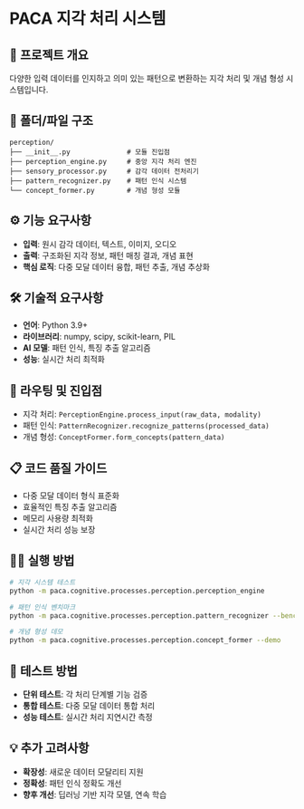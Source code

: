 # PACA 지각 처리 시스템

## 🎯 프로젝트 개요
다양한 입력 데이터를 인지하고 의미 있는 패턴으로 변환하는 지각 처리 및 개념 형성 시스템입니다.

## 📁 폴더/파일 구조
```
perception/
├── __init__.py              # 모듈 진입점
├── perception_engine.py     # 중앙 지각 처리 엔진
├── sensory_processor.py     # 감각 데이터 전처리기
├── pattern_recognizer.py    # 패턴 인식 시스템
└── concept_former.py        # 개념 형성 모듈
```

## ⚙️ 기능 요구사항
- **입력**: 원시 감각 데이터, 텍스트, 이미지, 오디오
- **출력**: 구조화된 지각 정보, 패턴 매칭 결과, 개념 표현
- **핵심 로직**: 다중 모달 데이터 융합, 패턴 추출, 개념 추상화

## 🛠️ 기술적 요구사항
- **언어**: Python 3.9+
- **라이브러리**: numpy, scipy, scikit-learn, PIL
- **AI 모델**: 패턴 인식, 특징 추출 알고리즘
- **성능**: 실시간 처리 최적화

## 🚀 라우팅 및 진입점
- 지각 처리: `PerceptionEngine.process_input(raw_data, modality)`
- 패턴 인식: `PatternRecognizer.recognize_patterns(processed_data)`
- 개념 형성: `ConceptFormer.form_concepts(pattern_data)`

## 📋 코드 품질 가이드
- 다중 모달 데이터 형식 표준화
- 효율적인 특징 추출 알고리즘
- 메모리 사용량 최적화
- 실시간 처리 성능 보장

## 🏃‍♂️ 실행 방법
```bash
# 지각 시스템 테스트
python -m paca.cognitive.processes.perception.perception_engine

# 패턴 인식 벤치마크
python -m paca.cognitive.processes.perception.pattern_recognizer --benchmark

# 개념 형성 데모
python -m paca.cognitive.processes.perception.concept_former --demo
```

## 🧪 테스트 방법
- **단위 테스트**: 각 처리 단계별 기능 검증
- **통합 테스트**: 다중 모달 데이터 통합 처리
- **성능 테스트**: 실시간 처리 지연시간 측정

## 💡 추가 고려사항
- **확장성**: 새로운 데이터 모달리티 지원
- **정확성**: 패턴 인식 정확도 개선
- **향후 개선**: 딥러닝 기반 지각 모델, 연속 학습